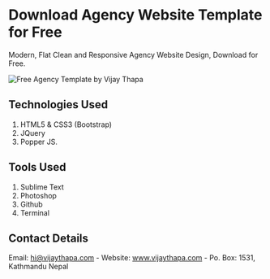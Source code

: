 # Download Agency Website Template for Free
Modern, Flat Clean and Responsive Agency Website Design, Download for Free.

![Free Agency Template by Vijay Thapa](https://2.bp.blogspot.com/-HxbcECPl4sI/W5ITC-GFzjI/AAAAAAAADS8/chO_HtT3qSQyT-3xorpThq_lwiDPmlnlACLcBGAs/s640/retina%2Bemail%2Bheader%2Bagency.jpg)

## Technologies Used
1. HTML5 & CSS3 (Bootstrap)
2. JQuery
3. Popper JS.

## Tools Used
1. Sublime Text
2. Photoshop
3. Github
4. Terminal

## Contact Details
Email: hi@vijaythapa.com - 
Website: www.vijaythapa.com - 
Po. Box: 1531, Kathmandu Nepal
